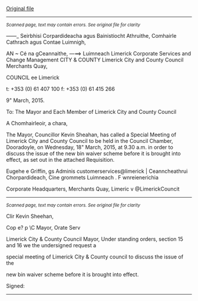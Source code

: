 [Original file](https://www.limerick.ie/sites/default/files/media/documents/2017-07/agenda_for_special_meeting_of_limerick_city_and_county_council_18th_march_2015.pdf)

---
*<small>Scanned page, text may contain errors. See original file for clarity</small>*  

_—_—_ Seirbhisi Corpardideacha agus Bainistiocht Athruithe,
Comhairle Cathrach agus Contae Luimnigh,

AN ~ Cé na gCeannaithe,
—==> Luimneach
Limerick Corporate Services and Change Management
CITY & COUNTY Limerick City and County Council
Merchants Quay,

COUNCIL ee Limerick

t: +353 (0) 61 407 100
f: +353 (0) 61 415 266

9" March, 2015.

To: The Mayor and Each Member of Limerick City and County Council

A Chomhairleoir, a chara,

The Mayor, Councillor Kevin Sheahan, has called a Special Meeting of Limerick City
and County Council to be held in the Council Chamber, Dooradoyle, on Wednesday,
18" March, 2015, at 9.30 a.m. in order to discuss the issue of the new bin waiver
scheme before it is brought into effect, as set out in the attached Requisition.

Eugehe e Griffin,
gs Adminis
customerservices@limerick |
Ceanncheathrui Chorpardideach, Cine grommets Luimneach . F wnreienerichia

Corporate Headquarters, Merchants Quay, Limeric v @LimerickCouncit


---
*<small>Scanned page, text may contain errors. See original file for clarity</small>*  

Clir Kevin Sheehan,

Cop e?
p \C
Mayor, Orate Serv

Limerick City & County Council
Mayor,
Under standing orders, section 15 and 16 we the undersigned request a

special meeting of Limerick City & County council to discuss the issue of the

new bin waiver scheme before it is brought into effect.

Signed:



---
